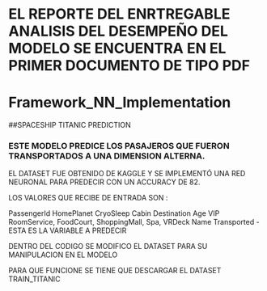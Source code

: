 # EL REPORTE DEL ENRTREGABLE ANALISIS DEL DESEMPEÑO DEL MODELO SE ENCUENTRA EN EL PRIMER DOCUMENTO DE TIPO PDF







# Framework_NN_Implementation

##SPACESHIP TITANIC PREDICTION

### ESTE MODELO PREDICE LOS PASAJEROS QUE FUERON TRANSPORTADOS A UNA DIMENSION ALTERNA.

EL DATASET FUE OBTENIDO DE KAGGLE Y SE IMPLEMENTÓ UNA RED NEURONAL PARA PREDECIR CON UN ACCURACY DE 82.

LOS VALORES QUE RECIBE DE ENTRADA SON : 

PassengerId 
HomePlanet 
CryoSleep 
Cabin 
Destination
Age
VIP 
RoomService, FoodCourt, ShoppingMall, Spa, VRDeck
Name 
Transported - ESTA ES LA VARIABLE A PREDECIR

DENTRO DEL CODIGO SE MODIFICO EL DATASET PARA SU MANIPULACION EN EL MODELO

PARA QUE FUNCIONE SE TIENE QUE DESCARGAR EL DATASET TRAIN_TITANIC
